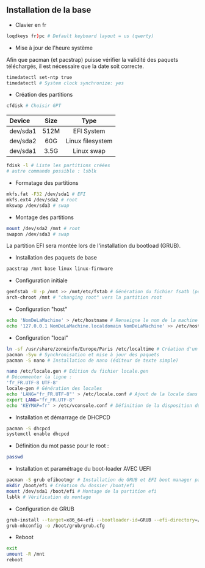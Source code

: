 ## Installation de la base

* Clavier en fr
```bash
loqdkeys fr)pc # Default keyboard layout = us (qwerty)
```

* Mise à jour de l'heure système
  
Afin que pacman (et pacstrap) puisse vérifier la validité des paquets téléchargés, il est nécessaire que la date soit correcte.
```bash
timedatectl set-ntp true
timedatectl # System clock synchronize: yes
```

* Création des partitions
```bash
cfdisk # Choisir GPT
```
|Device|Size|Type|
|:-|:-:|:-:|
|dev/sda1|512M|EFI System|
|dev/sda2|60G|Linux filesystem|
|dev/sda1|3.5G|Linux swap|
```bash
fdisk -l # Liste les partitions créées
# autre commande possible : lsblk
```

* Formatage des partitions
```bash
mkfs.fat -F32 /dev/sda1 # EFI
mkfs.ext4 /dev/sda2 # root
mkswap /dev/sda3 # swap
```

* Montage des partitions
```bash
mount /dev/sda2 /mnt # root
swapon /dev/sda3 # swap
```

La partition EFI sera montée lors de l'installation du bootload (GRUB).

* Installation des paquets de base
```bash
pacstrap /mnt base linux linux-firmware
```

* Configuration initiale
```bash
genfstab -U -p /mnt >> /mnt/etc/fstab # Génération du fichier fsatb (pour le montage automatique des partitions)
arch-chroot /mnt # "changing root" vers la partition root
```

* Configuration "host"
```bash
echo 'NomDeLaMachine' > /etc/hostname # Renseigne le nom de la machine dans le fichier /etc/hostname
echo '127.0.0.1 NomDeLaMachine.localdomain NomDeLaMachine' >> /etc/hosts # Renseigne le nom de la machine dans le fichier /etc/hosts
```

* Configuration "local"
```bash
ln -sf /usr/share/zoneinfo/Europe/Paris /etc/localtime # Création d'un lien symbolique /etc/localtime afin de choisir le fuseau horaire de la France
pacman -Syu # Synchronisation et mise à jour des paquets
pacman -S nano # Installation de nano (éditeur de texte simple)
```

```bash
nano /etc/locale.gen # Edition du fichier locale.gen
# Décommenter la ligne :
'fr_FR.UTF-8 UTF-8'
locale-gen # Génération des locales
echo 'LANG="fr_FR.UTF-8"' > /etc/locale.conf # Ajout de la locale dans le fichier locale.conf
export LANG="fr_FR.UTF-8"
echo 'KEYMAP=fr' > /etc/vconsole.conf # Définition de la disposition du clavier
```

* Installation et démarrage de DHCPCD
```bash
pacman -S dhcpcd
systemctl enable dhcpcd
```

* Définition du mot passe pour le root :
```bash
passwd
```

* Installation et paramétrage du boot-loader AVEC UEFI
```bash
pacman -S grub efibootmgr # Installation de GRUB et EFI boot manager packages
mkdir /boot/efi # Création du dossier /boot/efi
mount /dev/sda1 /boot/efi # Montage de la partition efi
lsblk # Vérification du montage
```

* Configuration de GRUB

```bash
grub-install --target=x86_64-efi --bootloader-id=GRUB --efi-directory=/boot/efi
grub-mkconfig -o /boot/grub/grub.cfg
```

* Reboot

```bash
exit
umount -R /mnt
reboot
```